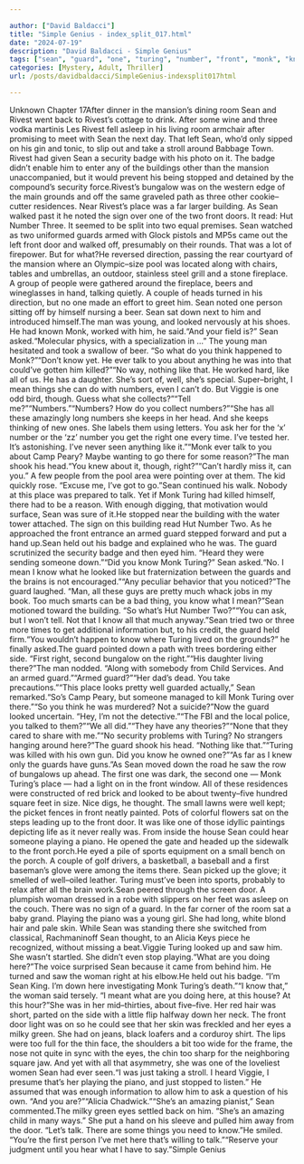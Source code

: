 ```yaml
---

author: ["David Baldacci"]
title: "Simple Genius - index_split_017.html"
date: "2024-07-19"
description: "David Baldacci - Simple Genius"
tags: ["sean", "guard", "one", "turing", "number", "front", "monk", "know", "two", "door", "like", "rivest", "badge", "building", "man", "looked", "three", "security", "place", "armed", "talk", "right", "first", "woman", "mansion"]
categories: [Mystery, Adult, Thriller]
url: /posts/davidbaldacci/SimpleGenius-indexsplit017html

---
```



Unknown
Chapter 17After dinner in the mansion’s dining room Sean and Rivest went back to Rivest’s cottage to drink. After some wine and three vodka martinis Les Rivest fell asleep in his living room armchair after promising to meet with Sean the next day. That left Sean, who’d only sipped on his gin and tonic, to slip out and take a stroll around Babbage Town. Rivest had given Sean a security badge with his photo on it. The badge didn’t enable him to enter any of the buildings other than the mansion unaccompanied, but it would prevent his being stopped and detained by the compound’s security force.Rivest’s bungalow was on the western edge of the main grounds and off the same graveled path as three other cookie–cutter residences. Near Rivest’s place was a far larger building. As Sean walked past it he noted the sign over one of the two front doors. It read: Hut Number Three. It seemed to be split into two equal premises. Sean watched as two uniformed guards armed with Glock pistols and MP5s came out the left front door and walked off, presumably on their rounds. That was a lot of firepower. But for what?He reversed direction, passing the rear courtyard of the mansion where an Olympic–size pool was located along with chairs, tables and umbrellas, an outdoor, stainless steel grill and a stone fireplace. A group of people were gathered around the fireplace, beers and wineglasses in hand, talking quietly. A couple of heads turned in his direction, but no one made an effort to greet him. Sean noted one person sitting off by himself nursing a beer. Sean sat down next to him and introduced himself.The man was young, and looked nervously at his shoes. He had known Monk, worked with him, he said.“And your field is?” Sean asked.“Molecular physics, with a specialization in …” The young man hesitated and took a swallow of beer. “So what do you think happened to Monk?”“Don’t know yet. He ever talk to you about anything he was into that could’ve gotten him killed?”“No way, nothing like that. He worked hard, like all of us. He has a daughter. She’s sort of, well, she’s special. Super–bright, I mean things she can do with numbers, even I can’t do. But Viggie is one odd bird, though. Guess what she collects?”“Tell me?”“Numbers.”“Numbers? How do you collect numbers?”“She has all these amazingly long numbers she keeps in her head. And she keeps thinking of new ones. She labels them using letters. You ask her for the ‘x’ number or the ‘zz’ number you get the right one every time. I’ve tested her. It’s astonishing. I’ve never seen anything like it.”“Monk ever talk to you about Camp Peary? Maybe wanting to go there for some reason?”The man shook his head.“You knew about it, though, right?”“Can’t hardly miss it, can you.” A few people from the pool area were pointing over at them. The kid quickly rose. “Excuse me, I’ve got to go.”Sean continued his walk. Nobody at this place was prepared to talk. Yet if Monk Turing had killed himself, there had to be a reason. With enough digging, that motivation would surface, Sean was sure of it.He stopped near the building with the water tower attached. The sign on this building read Hut Number Two. As he approached the front entrance an armed guard stepped forward and put a hand up.Sean held out his badge and explained who he was. The guard scrutinized the security badge and then eyed him. “Heard they were sending someone down.”“Did you know Monk Turing?” Sean asked.“No. I mean I know what he looked like but fraternization between the guards and the brains is not encouraged.”“Any peculiar behavior that you noticed?”The guard laughed. “Man, all these guys are pretty much whack jobs in my book. Too much smarts can be a bad thing, you know what I mean?”Sean motioned toward the building. “So what’s Hut Number Two?”“You can ask, but I won’t tell. Not that I know all that much anyway.”Sean tried two or three more times to get additional information but, to his credit, the guard held firm.“You wouldn’t happen to know where Turing lived on the grounds?” he finally asked.The guard pointed down a path with trees bordering either side. “First right, second bungalow on the right.”“His daughter living there?”The man nodded. “Along with somebody from Child Services. And an armed guard.”“Armed guard?”“Her dad’s dead. You take precautions.”“This place looks pretty well guarded actually,” Sean remarked.“So’s Camp Peary, but someone managed to kill Monk Turing over there.”“So you think he was murdered? Not a suicide?”Now the guard looked uncertain. “Hey, I’m not the detective.”“The FBI and the local police, you talked to them?”“We all did.”“They have any theories?”“None that they cared to share with me.”“No security problems with Turing? No strangers hanging around here?”The guard shook his head. “Nothing like that.”“Turing was killed with his own gun. Did you know he owned one?”“As far as I knew only the guards have guns.”As Sean moved down the road he saw the row of bungalows up ahead. The first one was dark, the second one — Monk Turing’s place — had a light on in the front window. All of these residences were constructed of red brick and looked to be about twenty–five hundred square feet in size. Nice digs, he thought. The small lawns were well kept; the picket fences in front neatly painted. Pots of colorful flowers sat on the steps leading up to the front door. It was like one of those idyllic paintings depicting life as it never really was. From inside the house Sean could hear someone playing a piano. He opened the gate and headed up the sidewalk to the front porch.He eyed a pile of sports equipment on a small bench on the porch. A couple of golf drivers, a basketball, a baseball and a first baseman’s glove were among the items there. Sean picked up the glove; it smelled of well–oiled leather. Turing must’ve been into sports, probably to relax after all the brain work.Sean peered through the screen door. A plumpish woman dressed in a robe with slippers on her feet was asleep on the couch. There was no sign of a guard. In the far corner of the room sat a baby grand. Playing the piano was a young girl. She had long, white blond hair and pale skin. While Sean was standing there she switched from classical, Rachmaninoff Sean thought, to an Alicia Keys piece he recognized, without missing a beat.Viggie Turing looked up and saw him. She wasn’t startled. She didn’t even stop playing.“What are you doing here?”The voice surprised Sean because it came from behind him. He turned and saw the woman right at his elbow.He held out his badge. “I’m Sean King. I’m down here investigating Monk Turing’s death.”“I know that,” the woman said tersely. “I meant what are you doing here, at this house? At this hour?”She was in her mid–thirties, about five–five. Her red hair was short, parted on the side with a little flip halfway down her neck. The front door light was on so he could see that her skin was freckled and her eyes a milky green. She had on jeans, black loafers and a corduroy shirt. The lips were too full for the thin face, the shoulders a bit too wide for the frame, the nose not quite in sync with the eyes, the chin too sharp for the neighboring square jaw. And yet with all that asymmetry, she was one of the loveliest women Sean had ever seen.“I was just taking a stroll. I heard Viggie, I presume that’s her playing the piano, and just stopped to listen.” He assumed that was enough information to allow him to ask a question of his own. “And you are?”“Alicia Chadwick.”“She’s an amazing pianist,” Sean commented.The milky green eyes settled back on him. “She’s an amazing child in many ways.” She put a hand on his sleeve and pulled him away from the door. “Let’s talk. There are some things you need to know.”He smiled. “You’re the first person I’ve met here that’s willing to talk.”“Reserve your judgment until you hear what I have to say.”Simple Genius
